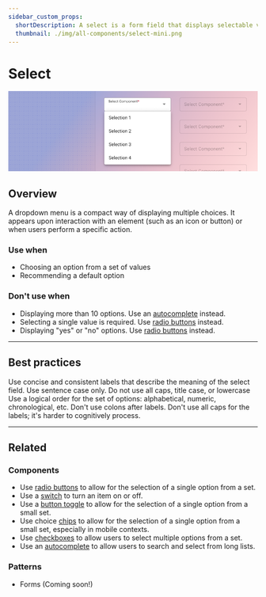 ```yaml
---
sidebar_custom_props:
  shortDescription: A select is a form field that displays selectable values via a dropdown list.
  thumbnail: ./img/all-components/select-mini.png
---
```


# Select

<ComponentVisual storybookUrl="https://forge.tylerdev.io/main/?path=/docs/components-select--docs">

![](./images/select.png)

</ComponentVisual>

## Overview

A dropdown menu is a compact way of displaying multiple choices. It appears upon interaction with an element (such as an icon or button) or when users perform a specific action.


### Use when 
- Choosing an option from a set of values 
- Recommending a default option 

### Don't use when 
- Displaying more than 10 options. Use an [autocomplete](/components/fields/autocomplete) instead.
- Selecting a single value is required. Use [radio buttons](/components/controls/radio-button) instead.
- Displaying "yes" or "no" options. Use [radio buttons](/components/controls/radio-button) instead.

---

## Best practices 

<DoDontGrid>
  <DoDontTextSection>
    <DoDontText type="do">Use concise and consistent labels that describe the meaning of the select field.</DoDontText>
    <DoDontText type="do">Use sentence case only. Do not use all caps, title case, or lowercase</DoDontText>
    <DoDontText type="do">Use a logical order for the set of options: alphabetical, numeric, chronological, etc.</DoDontText>
  </DoDontTextSection>
  <DoDontTextSection>
    <DoDontText type="dont">Don't use colons after labels.</DoDontText>
    <DoDontText type="dont">Don't use all caps for the labels; it's harder to cognitively process.</DoDontText>
  </DoDontTextSection>
</DoDontGrid>

---

## Related

### Components

- Use [radio buttons](/components/controls/radio-button) to allow for the selection of a single option from a set.
- Use a [switch](/components/controls/switch) to turn an item on or off. 
- Use a [button toggle](/components/controls/button-toggle) to allow for the selection of a single option from a small set. 
- Use choice [chips](/components/utilities/chips) to allow for the selection of a single option from a small set, especially in mobile contexts. 
- Use [checkboxes](/components/controls/checkbox) to allow users to select multiple options from a set. 
- Use an [autocomplete](/components/fields/autocomplete) to allow users to search and select from long lists.

### Patterns 

- Forms (Coming soon!)
